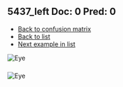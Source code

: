 ## 5437_left Doc: 0 Pred: 0
- [Back to confusion matrix](https://github.com/juliandewit/kaggle_retinopathy/blob/master/matrix.md)
- [Back to list](https://github.com/juliandewit/kaggle_retinopathy/blob/master/lists/00/list.md)
- [Next example in list](https://github.com/juliandewit/kaggle_retinopathy/blob/master/lists/00/54/5443_left.md)

![Eye](https://retinopaty.blob.core.windows.net/size1024/5437_left_0.jpeg)

### 

![Eye]()
